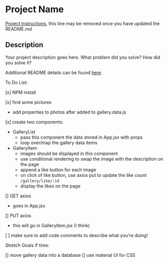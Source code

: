 # Project Name

[Project Instructions](./INSTRUCTIONS.md), this line may be removed once you have updated the README.md

## Description

Your project description goes here. What problem did you solve? How did you solve it?

Additional README details can be found [here](https://github.com/PrimeAcademy/readme-template/blob/master/README.md).

To Do List:

[x] NPM install

[x] find some pictures
- add properties to photos after added to gallery.data.js

[x] create two components:
- GalleryList
    - pass this component the data stored in App.jsx with props
    - loop over/map the gallery data items
- GalleryItem
    - images should be displayed in this component
    - use conditional rendering to swap the image with the description on the page
    - append a like button for each image
    - on click of like button, use axios put to update the like count `/gallery/like/:id`
    - display the likes on the page

[] GET axios
- goes in App.jsx


[] PUT axios
- this will go in GalleryItem.jsx (I think)


[ ] make sure to add code comments to describe what you're doing!

Stretch Goals if time:

[] move gallery data into a database
[] use material UI for CSS 

